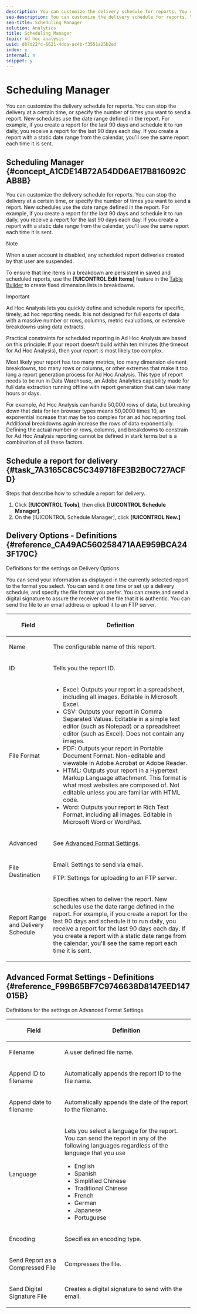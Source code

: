 ```yaml
---
description: You can customize the delivery schedule for reports. You can stop the delivery at a certain time, or specify the number of times you want to send a report. New schedules use the date range defined in the report. For example, if you create a report for the last 90 days and schedule it to run daily, you receive a report for the last 90 days each day. If you create a report with a static date range from the calendar, you'll see the same report each time it is sent.
seo-description: You can customize the delivery schedule for reports. You can stop the delivery at a certain time, or specify the number of times you want to send a report. New schedules use the date range defined in the report. For example, if you create a report for the last 90 days and schedule it to run daily, you receive a report for the last 90 days each day. If you create a report with a static date range from the calendar, you'll see the same report each time it is sent.
seo-title: Scheduling Manager
solution: Analytics
title: Scheduling Manager
topic: Ad hoc analysis
uuid: d07d22fc-6621-4dda-ac4b-f3551a25b2ed
index: y
internal: n
snippet: y
---
```


# Scheduling Manager

You can customize the delivery schedule for reports. You can stop the delivery at a certain time, or specify the number of times you want to send a report. New schedules use the date range defined in the report. For example, if you create a report for the last 90 days and schedule it to run daily, you receive a report for the last 90 days each day. If you create a report with a static date range from the calendar, you'll see the same report each time it is sent.

## Scheduling Manager {#concept_A1CDE14B72A54DD6AE17B816092CAB8B}

You can customize the delivery schedule for reports. You can stop the delivery at a certain time, or specify the number of times you want to send a report. New schedules use the date range defined in the report. For example, if you create a report for the last 90 days and schedule it to run daily, you receive a report for the last 90 days each day. If you create a report with a static date range from the calendar, you'll see the same report each time it is sent.

>[!NOTE]
>
>When a user account is disabled, any scheduled report deliveries created by that user are suspended.

To ensure that line items in a breakdown are persistent in saved and scheduled reports, use the **[!UICONTROL Edit Items]** feature in the [Table Builder](../ad-hoc-analysis/c-tablebuilder.md#concept_664FC77306E148DBA4EA081814943C5E) to create fixed dimension lists in breakdowns.

>[!IMPORTANT]
>
>Ad Hoc Analysis lets you quickly define and schedule reports for specific, timely, ad hoc reporting needs. It is not designed for full exports of data with a massive number or rows, columns, metric evaluations, or extensive breakdowns using data extracts. 
>
>Practical constraints for scheduled reporting in Ad Hoc Analysis are based on this principle: If your report doesn't build within ten minutes (the timeout for Ad Hoc Analysis), then your report is most likely too complex. 
>
>Most likely your report has too many metrics, too many dimension element breakdowns, too many rows or columns, or other extremes that make it too long a report generation process for Ad Hoc Analysis. This type of report needs to be run in Data Warehouse, an Adobe Analytics capability made for full data extraction running offline with report generation that can take many hours or days. 
>
>For example, Ad Hoc Analysis can handle 50,000 rows of data, but breaking down that data for ten browser types means 50,0000 times 10, an exponential increase that may be too complex for an ad hoc reporting tool. Additional breakdowns again increase the rows of data exponentially. Defining the actual number or rows, columns, and breakdowns to constrain for Ad Hoc Analysis reporting cannot be defined in stark terms but is a combination of all these factors.

## Schedule a report for delivery {#task_7A3165C8C5C349718FE3B2B0C727ACFD}

Steps that describe how to schedule a report for delivery.

<!-- 

t_schedule_delivery.xml

 -->

1. Click **[!UICONTROL Tools]**, then click **[!UICONTROL Schedule Manager]**.
1. On the [!UICONTROL Schedule Manager], click **[!UICONTROL New.]**

## Delivery Options - Definitions {#reference_CA49AC560258471AAE959BCA243F170C}

Definitions for the settings on Delivery Options.

<!-- 

r_delivery_options.xml

 -->

You can send your information as displayed in the currently selected report to the format you select. You can send it one time or set up a delivery schedule, and specify the file format you prefer. You can create and send a digital signature to assure the receiver of the file that it is authentic. You can send the file to an email address or upload it to an FTP server. 

<table id="table_C18A0F1C9E214EB585A29801BA2400F8"> 
 <thead> 
  <tr> 
   <th colname="col1" class="entry"> <p>Field </p> </th> 
   <th colname="col2" class="entry"> <p>Definition </p> </th> 
  </tr> 
 </thead>
 <tbody> 
  <tr> 
   <td colname="col1"> <p>Name </p> </td> 
   <td colname="col2"> <p> The configurable name of this report. </p> </td> 
  </tr> 
  <tr> 
   <td colname="col1"> <p>ID </p> </td> 
   <td colname="col2"> <p>Tells you the report ID. </p> </td> 
  </tr> 
  <tr> 
   <td colname="col1"> <p> File Format </p> </td> 
   <td colname="col2"> 
    <ul id="ul_711C2D9B216C48359F7B42521D927872"> 
     <li id="li_36E8DEFDA1B84890A4204A6DFF4E0267">Excel: Outputs your report in a spreadsheet, including all images. Editable in Microsoft Excel. </li> 
     <li id="li_C918FA3AE8194BD2B59E554DAC7CBBE2">CSV: Outputs your report in Comma Separated Values. Editable in a simple text editor (such as Notepad) or a spreadsheet editor (such as Excel). Does not contain any images. </li> 
     <li id="li_B7C8C098C5264B349C21077A0DEFE059">PDF: Outputs your report in Portable Document Format. Non-editable and viewable in Adobe Acrobat or Adobe Reader. </li> 
     <li id="li_B1183DB25DE34B689FBD0E5B44691F49">HTML: Outputs your report in a Hypertext Markup Language attachment. This format is what most websites are composed of. Not editable unless you are familiar with HTML code. </li> 
     <li id="li_5ED5F1862AB1490A9FF5695FF9F52C5E">Word: Outputs your report in Rich Text Format, including all images. Editable in Microsoft Word or WordPad. </li> 
    </ul> </td> 
  </tr> 
  <tr> 
   <td colname="col1"> <p> Advanced </p> </td> 
   <td colname="col2"> <p> See <a href="../ad-hoc-analysis/c-schedule.md#reference_F99B65BF7C9746638D8147EED147015B" type="reference" format="dita" scope="local"> Advanced Format Settings</a>. </p> </td> 
  </tr> 
  <tr> 
   <td colname="col1"> <p>File Destination </p> </td> 
   <td colname="col2"> <p>Email: Settings to send via email. </p> <p>FTP: Settings for uploading to an FTP server. </p> </td> 
  </tr> 
  <tr> 
   <td colname="col1"> <p>Report Range and Delivery Schedule </p> </td> 
   <td colname="col2"> <p>Specifies when to deliver the report. New schedules use the date range defined in the report. For example, if you create a report for the last 90 days and schedule it to run daily, you receive a report for the last 90 days each day. If you create a report with a static date range from the calendar, you'll see the same report each time it is sent. </p> </td> 
  </tr> 
 </tbody> 
</table>

## Advanced Format Settings - Definitions {#reference_F99B65BF7C9746638D8147EED147015B}

Definitions for the settings on Advanced Format Settings.

<!-- 

r_advanced_format_settings_dsc.xml

 -->

<table id="table_CD0888E8390745F4B83DF6AC69CB0854"> 
 <thead> 
  <tr> 
   <th colname="col1" class="entry"> <p>Field </p> </th> 
   <th colname="col2" class="entry"> <p>Definition </p> </th> 
  </tr> 
 </thead>
 <tbody> 
  <tr> 
   <td colname="col1"> <p>Filename </p> </td> 
   <td colname="col2"> <p>A user defined file name. </p> </td> 
  </tr> 
  <tr> 
   <td colname="col1"> <p>Append ID to filename </p> </td> 
   <td colname="col2"> <p>Automatically appends the report ID to the file name. </p> </td> 
  </tr> 
  <tr> 
   <td colname="col1"> <p> Append date to filename </p> </td> 
   <td colname="col2"> <p> Automatically appends the date of the report to the filename. </p> </td> 
  </tr> 
  <tr> 
   <td colname="col1"> <p>Language </p> </td> 
   <td colname="col2"> <p> Lets you select a language for the report. You can send the report in any of the following languages regardless of the language that you use </p> 
    <ul id="ul_BD3D331B0D6146F79A6D254136E43920"> 
     <li id="li_0EE6A371B1BB4627BD3F64BD0EF07E44">English </li> 
     <li id="li_5EF76261928543FDB36D99E4C89DE994">Spanish </li> 
     <li id="li_FABF47E8CD64486BA1567E02460422C5">Simplified Chinese </li> 
     <li id="li_8A6BC2DE92DB47DA9397B8931D8DCC6E">Traditional Chinese </li> 
     <li id="li_EDA24D700BE040E8B839B82E31DABC28">French </li> 
     <li id="li_A8D41DCCC91542BB8D0A522EC99575E8">German </li> 
     <li id="li_E9F73C93C94A46B78BCE85A7261CEDD4">Japanese </li> 
     <li id="li_699B97050AA54D818659C191F4594E4E">Portuguese </li> 
    </ul> </td> 
  </tr> 
  <tr> 
   <td colname="col1"> <p>Encoding </p> </td> 
   <td colname="col2"> <p>Specifies an encoding type. </p> </td> 
  </tr> 
  <tr> 
   <td colname="col1"> <p> Send Report as a Compressed File </p> </td> 
   <td colname="col2"> <p> Compresses the file. </p> </td> 
  </tr> 
  <tr> 
   <td colname="col1"> <p>Send Digital Signature File </p> </td> 
   <td colname="col2"> <p>Creates a digital signature to send with the email. </p> </td> 
  </tr> 
 </tbody> 
</table>

